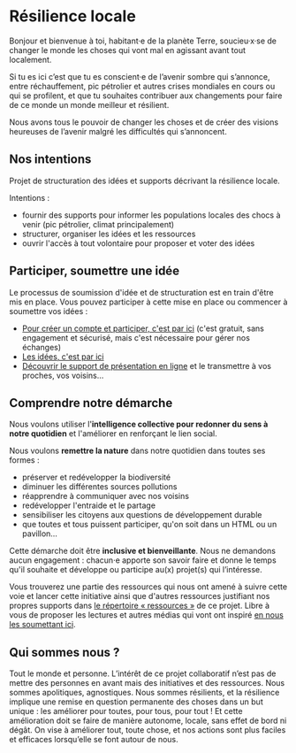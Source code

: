 # Résilience locale

Bonjour et bienvenue à toi, habitant·e de la planète Terre, soucieu·x·se de changer le monde les choses qui vont mal en agissant avant tout localement.

Si tu es ici c’est que tu es conscient·e de l’avenir sombre qui s’annonce, entre réchauffement, pic pétrolier et autres crises mondiales en cours ou qui se profilent, et que tu souhaites contribuer aux changements pour faire de ce monde un monde meilleur et résilient.

Nous avons tous le pouvoir de changer les choses et de créer des visions heureuses de l’avenir malgré les difficultés qui s’annoncent.


## Nos intentions

Projet de structuration des idées et supports décrivant la résilience locale.

Intentions :

- fournir des supports pour informer les populations locales des chocs à venir (pic pétrolier, climat principalement)
- structurer, organiser les idées et les ressources
- ouvrir l'accès à tout volontaire pour proposer et voter des idées

## Participer, soumettre une idée

Le processus de soumission d'idée et de structuration est en train d'être mis en place. Vous pouvez participer à cette mise en place ou commencer à soumettre vos idées :

- [Pour créer un compte et participer, c'est par ici](https://github.com/join?ref_cta=Sign+up&ref_loc=header+logged+out&ref_page=%2F%3Cuser-name%3E%2F%3Crepo-name%3E%2Fissues%2Findex&source=header-repo&source_repo=mbrehin%2Fresilience-locale) (c'est gratuit, sans engagement et sécurisé, mais c'est nécessaire pour gérer nos échanges)
- [Les idées, c'est par ici](https://github.com/mbrehin/resilience-locale/projects/1)
- [Découvrir le support de présentation en ligne](https://presentation-resilience-locale.netlify.app/) et le transmettre à vos proches, vos voisins…

## Comprendre notre démarche

Nous voulons utiliser l'**intelligence collective pour redonner du sens à notre quotidien** et l'améliorer en renforçant le lien social.

Nous voulons **remettre la nature** dans notre quotidien dans toutes ses formes :

- préserver et redévelopper la biodiversité
- diminuer les différentes sources pollutions
- réapprendre à communiquer avec nos voisins
- redévelopper l'entraide et le partage
- sensibiliser les citoyens aux questions de développement durable
- que toutes et tous puissent participer, qu'on soit dans un HTML ou un pavillon…  

Cette démarche doit être **inclusive et bienveillante**. Nous ne demandons aucun engagement : chacun·e apporte son savoir faire et donne le temps qu'il souhaite et développe ou participe au(x) projet(s) qui l’intéresse.

Vous trouverez une partie des ressources qui nous ont amené à suivre cette voie et lancer cette initiative ainsi que d'autres ressources justifiant nos propres supports dans [le répertoire « ressources »](https://github.com/mbrehin/Soisy-resilience-locale/blob/master/ressources/README.md) de ce projet. Libre à vous de proposer les lectures et autres médias qui vont ont inspiré [en nous les soumettant ici](https://github.com/mbrehin/Soisy-resilience-locale/projects/2).

## Qui sommes nous ?

Tout le monde et personne. L’intérêt de ce projet collaboratif n’est pas de mettre des personnes en avant mais des initiatives et des ressources. Nous sommes apolitiques, agnostiques. Nous sommes résilients, et la résilience implique une remise en question permanente des choses dans un but unique : les améliorer pour toutes, pour tous, pour tout ! Et cette amélioration doit se faire de manière autonome, locale, sans effet de bord ni dégât. On vise à améliorer tout, toute chose, et nos actions sont plus faciles et efficaces lorsqu’elle se font autour de nous.
